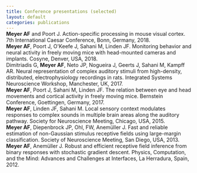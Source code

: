 ```yaml
---
title: Conference presentations (selected)
layout: default
categories: publications
---
```


<p style="margin-top: -1em;"></p>

**Meyer AF** and Poort J. Action-specific processing in mouse visual cortex. 7th International Caesar Conference, Bonn, Germany, 2018.

<p style="margin-top: -1em;"></p>

**Meyer AF**, Poort J, O'Keefe J, Sahani M, Linden JF. Monitoring behavior and neural activity in freely moving mice with head-mounted cameras and implants. Cosyne, Denver, USA, 2018.

<p style="margin-top: -1em;"></p>

Dimitriadis G, **Meyer AF**, Neto JP, Nogueira J, Geerts J, Sahani M, Kampff AR. Neural representation of complex auditory stimuli from high-density, distributed, electrophysiology recordings in rats. Integrated Systems Neuroscience Workshop, Manchester, UK, 2017.

<p style="margin-top: -1em;"></p>

**Meyer AF**, Poort J, Sahani M, Linden JF. The relation between eye and head movements and cortical activity in freely moving mice. Bernstein Conference, Goettingen, Germany, 2017.

<p style="margin-top: -1em;"></p>

**Meyer AF**, Linden JF, Sahani M. Local sensory context modulates responses to complex sounds in multiple brain areas along the auditory pathway. Society for Neuroscience Meeting, Chicago, USA, 2015.

<p style="margin-top: -1em;"></p>

**Meyer AF**, Diepenbrock JP, Ohl, FW, Anemüller J. Fast and reliable estimation of non-Gaussian stimulus receptive fields using large-margin classification. Society of Neuroscience Meeting, San Diego, USA, 2013.

<p style="margin-top: -1em;"></p>

**Meyer AF**, Anemüller J. Robust and efficient receptive field inference from binary responses with stochastic gradient descent. Physics, Computation, and the Mind: Advances and Challenges at Interfaces, La Herradura, Spain, 2012.
